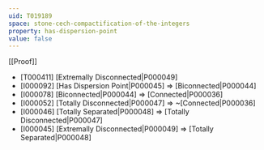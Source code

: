 ```yaml
---
uid: T019189
space: stone-cech-compactification-of-the-integers
property: has-dispersion-point
value: false
---
```

[[Proof]]

* [T000411] [Extremally Disconnected|P000049]
* [I000092] [Has Dispersion Point|P000045] => [Biconnected|P000044]
* [I000078] [Biconnected|P000044] => [Connected|P000036]
* [I000052] [Totally Disconnected|P000047] => ~[Connected|P000036]
* [I000046] [Totally Separated|P000048] => [Totally Disconnected|P000047]
* [I000045] [Extremally Disconnected|P000049] => [Totally Separated|P000048]

